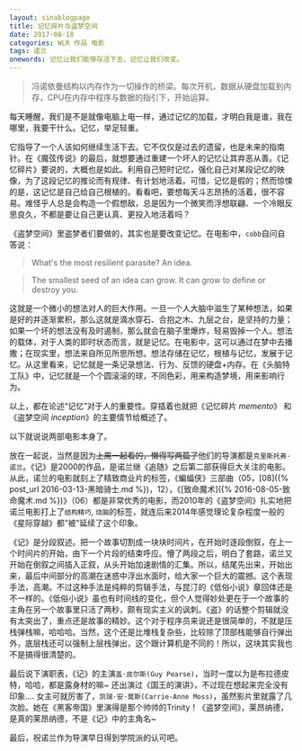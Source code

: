 ```yaml
---
layout: sinablogpage
title: 记忆碎片与盗梦空间
date: 2017-08-18
categories: WLR 作品 电影
tags: 诺兰
onewords: 记忆让我们能够存活下去，记忆让我们改变。
---
```

> 冯诺依曼结构以内存作为一切操作的桥梁。每次开机，数据从硬盘加载到内存，CPU在内存中程序与数据的指引下，开始运算。

每天睡醒，我们是不是就像电脑上电一样，通过记忆的加载，才明白我是谁，我在哪里，我要干什么。记忆，举足轻重。

它指导了一个人该如何继续生活下去。它不仅仅是过去的遗留，也是未来的指南针。在《魔弦传说》的最后，就想要通过重建一个坏人的记忆让其弃恶从善。《记忆碎片》要说的，大概也是如此。利用自己短时记忆，强化自己对某段记忆的映像，为了这段记忆的推论而有规律、有计划地活着。可惜，记忆是假的；然而惊悚的是，这记忆是自己给自己根植的。看看吧，要想每天斗志昂扬的活着，很不容易。难怪乎人总是会构造一个假想敌，总是因为一个微笑而浮想联翩、一个冷眼反思良久，不都是要让自己更认真、更投入地活着吗？

《盗梦空间》里盗梦者们要做的，其实也是要改变记忆。在电影中，`cobb`自问自答说：

> What's the most resilient parasite? An idea.

> The smallest seed of an idea can grow. It can grow to define or destroy you.

这就是一个微小的想法对人的巨大作用。一旦一个人大脑中滋生了某种想法，如果是好的并逐渐累积，那么这就是滴水穿石、合抱之木、九层之台，是坚持的力量；如果一个坏的想法没有及时遏制，那么就会在脑子里爆炸，轻易毁掉一个人。想法的载体，对于人类的即时状态而言，就是记忆。在电影中，这可以通过在梦中去播撒；在现实里，想法来自所见所思所想。想法存储在记忆，根植与记忆，发展于记忆。从这里看来，记忆就是一条记录想法、行为、反馈的硬盘+内存。在《头脑特工队》中，记忆就是一个个圆滚滚的球，不同色彩，用来构造梦境，用来影响行为。

以上，都在论述“记忆”对于人的重要性。穿插着也就把《记忆碎片 *memento*》 和 《盗梦空间 *inception*》的主要情节给概述了。

以下就说说两部电影本身了。

放在一起说，当然是因为<del>上周一起看的，懒得写两篇了</del>他们的导演都是`克里斯托弗·诺兰`。《记》是2000的作品，是诺兰继《追随》之后第二部获得巨大关注的电影。从此，诺兰的电影就刻上了精致商业片的标签，《蝙蝠侠》三部曲（05，[08]({% post_url 2016-03-13-黑暗骑士.md %})，12），《[致命魔术]({% 2016-08-05-致命魔术.md %})》（06）都是非常优秀的电影，而2010年的《盗梦空间》扎实地把诺兰电影打上了`结构精巧`, `烧脑`的标签，就连后来2014年感觉理论复杂程度一般的《星际穿越》都“被"延续了这个印象。

《记》是分段叙述。把一个故事切割成一块块时间片，在开始时逐段倒叙，在上一个时间片的开始，由下一个片段的结束呼应。懵了两段之后，明白了套路，诺兰又开始在倒叙之间插入正叙，从头开始加速剧情的汇集。所以，结尾先出来，开始出来，最后中间部分的高潮在迷惑中浮出水面时，给大家一个巨大的震撼。这个表现手法，高潮。不过这种手法是纯粹的剪辑手法，与昆汀的《低俗小说》章回体还是不一样的。《低俗小说》虽也有时间线的变化，但个人觉得妙处更在于一个故事的主角在另一个故事里只活了两秒，颇有现实主义的讽刺。《盗》的话整个剪辑就没有太突出了，重点还是故事的精妙。这个对于程序员来说还是很简单的，不就是压栈弹栈嘛，哈哈哈。当然，这个还是比堆栈复杂些，比较除了顶部栈能够自行弹出外，底层栈还可以强制上层栈弹出，这个跟计算机是不同的！所以，这块其实我也不是搞得很清楚的。

最后说下演职表，《记》的主演`盖·皮尔斯(Guy Pearse)`，当时一度以为是布拉德皮特，哈哈，都是露身材的嘛~ 还出演过《国王的演讲》，不过现在想起来完全没有印象.... 女主可就厉害了，`凯瑞·安·莫斯(Carrie-Anne Moss)`，虽然影片里就露了几次脸。她在《黑客帝国》里演得是那个帅帅的Trinity！《盗梦空间》，莱昂纳德，是真的莱昂纳德，不是《记》中的主角名~ 

最后，祝诺兰作为导演早日得到学院派的认可吧。